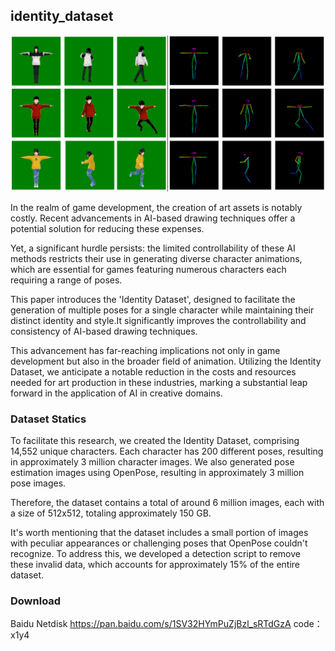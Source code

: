 ## identity_dataset  

![identity_dataset](figure1.png)  


In the realm of game development, the creation of art assets is notably costly. Recent advancements in AI-based drawing techniques offer a potential solution for reducing these expenses.    
  
Yet, a significant hurdle persists: the limited controllability of these AI methods restricts their use in generating diverse character animations, which are essential for games featuring numerous characters each requiring a range of poses.     
    
This paper introduces the 'Identity Dataset', designed to facilitate the generation of multiple poses for a single character while maintaining their distinct identity and style.It significantly improves the controllability and consistency of AI-based drawing techniques.  

This advancement has far-reaching implications not only in game development but also in the broader field of animation. Utilizing the Identity Dataset, we anticipate a notable reduction in the costs and resources needed for art production in these industries, marking a substantial leap forward in the application of AI in creative domains.    

### Dataset Statics  

To facilitate this research, we created the Identity Dataset, comprising 14,552 unique characters. Each character has 200 different poses, resulting in approximately 3 million character images. We also generated pose estimation images using OpenPose, resulting in approximately 3 million pose images.  
   
Therefore, the dataset contains a total of around 6 million images, each with a size of 512x512, totaling approximately 150 GB.   
  
It's worth mentioning that the dataset includes a small portion of images with peculiar appearances or challenging poses that OpenPose couldn't recognize. To address this, we developed a detection script to remove these invalid data, which accounts for approximately 15% of the entire dataset.


### Download
Baidu Netdisk
https://pan.baidu.com/s/1SV32HYmPuZjBzl_sRTdGzA 
code：x1y4 

